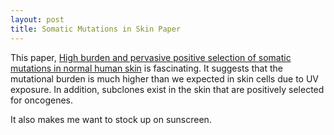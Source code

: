 ```yaml
---
layout: post
title: Somatic Mutations in Skin Paper
---
```


This paper, [High burden and pervasive positive selection of somatic mutations in normal human skin](http://www.sciencemag.org/content/348/6237/880.full) is fascinating. It suggests that the mutational burden is much higher than we expected in skin cells due to UV exposure. In addition, subclones exist in the skin that are positively selected for oncogenes. 

It also makes me want to stock up on sunscreen. 